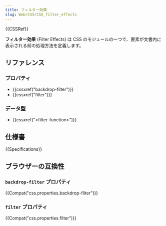 ```yaml
---
title: フィルター効果
slug: Web/CSS/CSS_filter_effects
---
```


{{CSSRef}}

**フィルター効果** (Filter Effects) は CSS のモジュールの一つで、要素が文書内に表示される前の処理方法を定義します。

## リファレンス

### プロパティ

- {{cssxref("backdrop-filter")}}
- {{cssxref("filter")}}

### データ型

- {{cssxref("&lt;filter-function&gt;")}}

## 仕様書

{{Specifications}}

## ブラウザーの互換性

### `backdrop-filter` プロパティ

{{Compat("css.properties.backdrop-filter")}}

### `filter` プロパティ

{{Compat("css.properties.filter")}}

